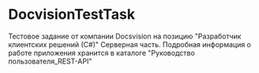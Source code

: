 # DocvisionTestTask

Тестовое задание от компании Docsvision на позицию "Разработчик клиентских решений (С#)"
Серверная часть.
Подробная информация о работе приложения хранится в каталоге "Руководство пользователя_REST-API"

